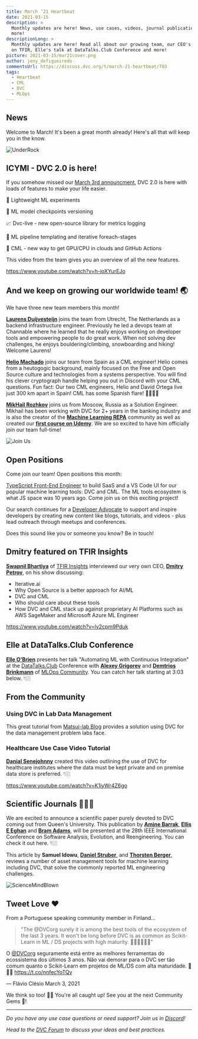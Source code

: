 ```yaml
---
title: March ’21 Heartbeat
date: 2021-03-15
description: >
  Monthly updates are here! News, use cases, videos, journal publications and
  more!
descriptionLong: >
  Monthly updates are here! Read all about our growing team, our CEO's interview
  on TFIR, Elle's talk at DataTalks.Club Conference and more!
picture: 2021-03-15/mar21cover.png
author: jeny_defigueiredo
commentsUrl: https://discuss.dvc.org/t/march-21-heartbeat/703
tags:
  - Heartbeat
  - CML
  - DVC
  - MLOps
---
```


## News

Welcome to March! It's been a great month already! Here's all that will keep you
in the know.

![UnderRock](https://media.giphy.com/media/J2gg8fO7RarRgQRC4d/giphy.gif)

## ICYMI - DVC 2.0 is here!

If you somehow missed our
[March 3rd announcment](https://dvc.org/blog/dvc-2-0-release), DVC 2.0 is here
with loads of features to make your life easier.

🧪 Lightweight ML experiments

📍 ML model checkpoints versioning

📈 Dvc-live - new open-source library for metrics logging

🔗 ML pipeline templating and iterative foreach-stages

🤖 CML - new way to get GPU/CPU in clouds and GitHub Actions

This video from the team gives you an overview of all the new features.

https://www.youtube.com/watch?v=h-ioXYurEJo

## And we keep on growing our worldwide team! 🌏

We have three new team members this month!

[**Laurens Duijvesteijn**](https://www.linkedin.com/in/duijf/) joins the team
from Utrecht, The Netherlands as a backend infrastructure engineer. Previously
he led a devops team at Channable where he learned that he really enjoys working
on developer tools and empowering people to do great work. When not solving dev
challenges, he enjoys bouldering/climbing, snowboarding and hiking! Welcome
Laurens!

[**Helio Machado**](https://github.com/0x2b3bfa0) joins our team from Spain as a
CML engineer! Helio comes from a heutogogic background, mainly focused on the
Free and Open Source culture and technologies from a systems perspective. You
will find his clever cryptograph handle helping you out in Discord with your CML
questions. Fun fact: Our two CML engineers, Helio and David Ortega live just 300
km apart in Spain! CML has some Spanish flare! 💃🏻🇪🇸

[**MikHail Rozhkov**](https://www.linkedin.com/in/mikhail-rozhkov-33549118/)
joins us from Moscow, Russia as a Solution Engineer. Mikhail has been working
with DVC for 2+ years in the banking industry and is also the creator of the
[**Machine Learning REPA**](https://mlrepa.com) community as well as created our
[**first course on Udemy**](https://www.udemy.com/course/machine-learning-experiments-and-engineering-with-dvc/).
We are so excited to have him officially join our team full-time!

![Join Us](https://media.giphy.com/media/3ohhwznAY9PN08m0H6/giphy.gif)

## Open Positions

Come join our team! Open positions this month:

[TypeScript Front-End Engineer](https://docs.google.com/document/d/1aT5HZYt4kAUxXqD4JNTe3jPDlVUwSmnEWDPR2QoKdvo/edit)
to build SaaS and a VS Code UI for our popular machine learning tools: DVC and
CML. The ML tools ecosystem is what JS space was 10 years ago. Come join us on
this exciting project!

Our search continues for a
[Developer Advocate](https://weworkremotely.com/remote-jobs/iterative-developer-advocate)
to support and inspire developers by creating new content like blogs, tutorials,
and videos - plus lead outreach through meetups and conferences.

Does this sound like you or someone you know? Be in touch!

## Dmitry featured on TFIR Insights

[**Swapnil Bhartiya**](https://twitter.com/tfir_io) of
[TFIR Insights](https://www.tfir.io/) interviewed our very own CEO,
[**Dmitry Petrov**](https://twitter.com/fullstackml), on his show discussing:

- Iterative.ai
- Why Open Source is a better approach for AI/ML
- DVC and CML
- Who should care about these tools
- How DVC and CML stack up against proprietary AI Platforms such as AWS
  SageMaker and Microsoft Azure ML Engineer

https://www.youtube.com/watch?v=lv2cpm9Pduk

## Elle at DataTalks.Club Conference

[**Elle O'Brien**](https://twitter.com/drelleobrien) presents her talk
"Automating ML with Continuous Integration" at the
[DataTalks.Club](http://datatalks.club/) Conference with
[**Alexey Grigorev**](https://twitter.com/Al_Grigor) and
[**Demtrios Brinkmann**](https://www.linkedin.com/in/dpbrinkm/) of
[MLOps Community](https://open.spotify.com/show/7wZygk3mUUqBaRbBGB1lgh). You can
catch her talk starting at 3:03 below. 👇🏼

<external-link 
href="https://www.youtube.com/watch?v=og1DG1KZ71c&t=11382s"
title="Automating ML with Continuous Integration"
description="Elle O'Brien, PhD presents at DataTalks.Club Conference"
link="DataTalks.Club"
target="_blank"
image="../uploads/images/2021-03-15/confused-animals.png"/>

## From the Community

### Using DVC in Lab Data Management

This great tutorial from [Matsui-lab Blog](https://mti-lab.github.io/blog/)
provides a solution using DVC for the data management problem labs face.

<external-link
href="https://mti-lab.github.io/blog/yusuke%20matsui/education/labops/2021/03/03/dvc.html"
title="Versioning a Shared Dataset Using DVC and S3"
description="DVC solution in a lab environment"
link="mti-lab.github.io"
image="../uploads/images/2021-03-15/matsui-lab-blog.png"/>

### Healthcare Use Case Video Tutorial

[**Danial Senejohnny**](https://www.linkedin.com/in/danial-senejohnny/) created
this video outlining the use of DVC for healthcare institutes where the data
must be kept private and on premise data store is preferred. 👇🏼

https://www.youtube.com/watch?v=K1iyWr4Z6go

## Scientific Journals 🧑🏻‍🔬

We are excited to announce a scientific paper purely devoted to DVC coming out
from Queen's University. This publication by
[**Amine Barrak**](https://www.linkedin.com/in/amine-barrak-0bb99160/),
[**Ellis E Eghan**](https://www.linkedin.com/in/elliseghan/) and
[**Bram Adams**](https://www.linkedin.com/in/bramadams/), will be presented at
the 28th IEEE International Conference on Software Analysis, Evolution, and
Reengineering. You can check it out here. 👇🏼

<external-link
href="https://mcis.cs.queensu.ca/publications/2021/saner.pdf"
title="On the Co-evolution of ML Pipelines and Source Code - Empirical Study of DVC Projects"
description="Empirical Study of DVC Projects"
link="mcis.cs.queensu.ca"
image="../uploads/images/2021-03-15/EmpiricalStudyDVC.png"/>

This article by **Samuel Idowu**,
[**Daniel Struber**](https://www.linkedin.com/in/daniel-g-str%C3%BCber-359134100/),
and
[**Thorsten Berger**](https://www.linkedin.com/in/thorsten-berger-3a6a851ab/),
reviews a number of asset management tools for machine learning including DVC,
that solve the commonly reported ML engineering challenges.

<external-link
href="https://arxiv.org/pdf/2102.06919.pdf"
title="Asset Management in Machine Learning: A Survey"
description="Steps to use DVC in your data versioning"
link="arxiv.org"
image="../uploads/images/2021-03-15/arxiv.png"/>

![ScienceMindBlown](https://media.giphy.com/media/xT0xeJpnrWC4XWblEk/giphy.gif)

## Tweet Love ❤️

From a Portuguese speaking community member in Finland...

> "The @DVCorg surely it is among the best tools of the ecosystem of the last 3
> years. It won't be long before DVC is as common as Scikit-Learn in ML / DS
> projects with high maturity. 👏🏼👏🏼👏🏼"

O [@DVCorg](https://twitter.com/DVCorg) seguramente está entre as melhores
ferramentas do ecossistema dos últimos 3 anos. Não vai demorar para o DVC ser
tão comum quanto o Scikit-Learn em projetos de ML/DS com alta maturidade. 👏👏👏
https://t.co/nnfecYoTQv

— Flávio Clésio March 3, 2021

We think so too! 🙌🏼 You're all caught up! See you at the next Community Gems 💎!

---

_Do you have any use case questions or need support? Join us in
[Discord](https://discord.com/invite/dvwXA2N)!_

_Head to the [DVC Forum](https://discuss.dvc.org/) to discuss your ideas and
best practices._
